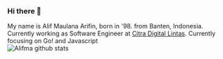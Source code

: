 ### Hi there 👋
My name is Alif Maulana Arifin, born in '98. from Banten, Indonesia. Currently working as Software Engineer at [Citra Digital Lintas](https://github.com/citradigital). Currently focusing on Go! and Javascript
<br>
![Alifma github stats](https://github-readme-stats.alifma.vercel.app/api?username=alifma&show_icons=true&theme=slateorange&count_private=true)

